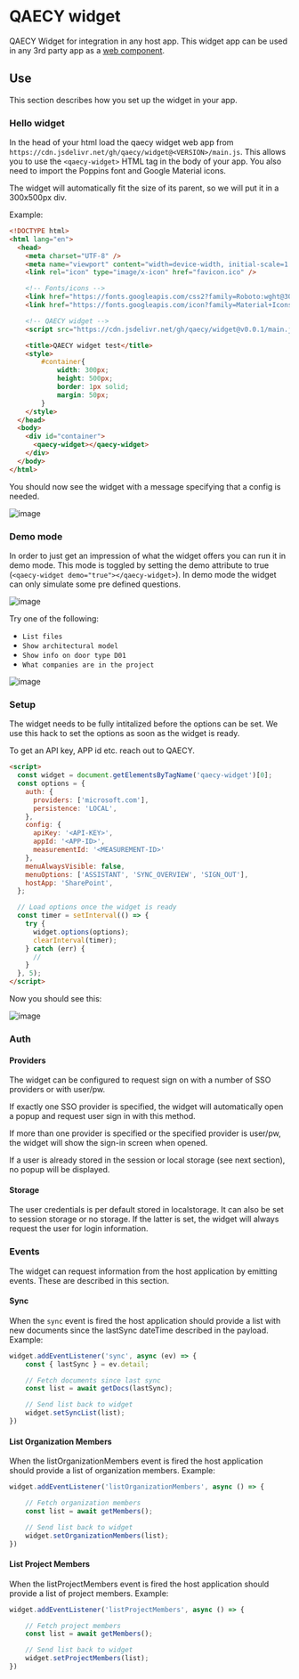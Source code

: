 # QAECY widget
QAECY Widget for integration in any host app. This widget app can be used in any 3rd party app as a [web component](https://developer.mozilla.org/en-US/docs/Web/API/Web_components).

## Use

This section describes how you set up the widget in your app.

### Hello widget
In the head of your html load the qaecy widget web app from `https://cdn.jsdelivr.net/gh/qaecy/widget@<VERSION>/main.js`. This allows you to use the `<qaecy-widget>` HTML tag in the body of your app. You also need to import the Poppins font and Google Material icons.

The widget will automatically fit the size of its parent, so we will put it in a 300x500px div.

Example:
```html
<!DOCTYPE html>
<html lang="en">
  <head>
    <meta charset="UTF-8" />
    <meta name="viewport" content="width=device-width, initial-scale=1.0" />
    <link rel="icon" type="image/x-icon" href="favicon.ico" />

    <!-- Fonts/icons -->
    <link href="https://fonts.googleapis.com/css2?family=Roboto:wght@300;400;500&display=swap" rel="stylesheet"/>
    <link href="https://fonts.googleapis.com/icon?family=Material+Icons" rel="stylesheet"/>

    <!-- QAECY widget -->
    <script src="https://cdn.jsdelivr.net/gh/qaecy/widget@v0.0.1/main.js" type="module" ></script>

    <title>QAECY widget test</title>
    <style>
        #container{
            width: 300px; 
            height: 500px; 
            border: 1px solid; 
            margin: 50px;
        }
    </style>
  </head>
  <body>
    <div id="container">
      <qaecy-widget></qaecy-widget>
    </div>
  </body>
</html>
```

You should now see the widget with a message specifying that a config is needed.

![image](https://github.com/user-attachments/assets/6ee9049c-ae2e-4c7d-b714-d07f30d13b72)

### Demo mode
In order to just get an impression of what the widget offers you can run it in demo mode. This mode is toggled by setting the demo attribute to true (`<qaecy-widget demo="true"></qaecy-widget>`). In demo mode the widget can only simulate some pre defined questions.

![image](https://github.com/user-attachments/assets/557af6f4-20a0-4186-b26e-797f2b51c347)

Try one of the following:

* `List files`
* `Show architectural model`
* `Show info on door type D01`
* `What companies are in the project`

![image](https://github.com/user-attachments/assets/0d860032-1589-4fab-b07d-12d4eeceb25a)

### Setup

The widget needs to be fully intitalized before the options can be set. We use this hack to set the options as soon as the widget is ready.

To get an API key, APP id etc. reach out to QAECY.

```html
<script>
  const widget = document.getElementsByTagName('qaecy-widget')[0];
  const options = {
    auth: {
      providers: ['microsoft.com'],
      persistence: 'LOCAL',
    },
    config: {
      apiKey: '<API-KEY>',
      appId: '<APP-ID>',
      measurementId: '<MEASUREMENT-ID>'
    },
    menuAlwaysVisible: false,
    menuOptions: ['ASSISTANT', 'SYNC_OVERVIEW', 'SIGN_OUT'],
    hostApp: 'SharePoint',
  };

  // Load options once the widget is ready
  const timer = setInterval(() => {
    try {
      widget.options(options);
      clearInterval(timer);
    } catch (err) {
      //
    }
  }, 5);
</script>
```

Now you should see this:

![image](https://github.com/user-attachments/assets/ba3d0cdf-878f-4619-b9ca-c43d48e731a5)


### Auth

#### Providers
The widget can be configured to request sign on with a number of SSO providers or with user/pw. 

If exactly one SSO provider is specified, the widget will automatically open a popup and request user sign in with this method.

If more than one provider is specified or the specified provider is user/pw, the widget will show the sign-in screen when opened.

If a user is already stored in the session or local storage (see next section), no popup will be displayed.

#### Storage
The user credentials is per default stored in localstorage. It can also be set to session storage or no storage. If the latter is set, the widget will always request the user for login information.

### Events
The widget can request information from the host application by emitting events. These are described in this section.

#### Sync
When the `sync` event is fired the host application should provide a list with new documents since the lastSync dateTime described in the payload. Example:

```javascript
widget.addEventListener('sync', async (ev) => {
    const { lastSync } = ev.detail;

    // Fetch documents since last sync
    const list = await getDocs(lastSync); 

    // Send list back to widget
    widget.setSyncList(list);
})
```

#### List Organization Members
When the listOrganizationMembers event is fired the host application should provide a list of organization members. Example:

```javascript
widget.addEventListener('listOrganizationMembers', async () => {

    // Fetch organization members
    const list = await getMembers(); 

    // Send list back to widget
    widget.setOrganizationMembers(list);
})
```

#### List Project Members
When the listProjectMembers event is fired the host application should provide a list of project members. Example:

```javascript
widget.addEventListener('listProjectMembers', async () => {

    // Fetch project members
    const list = await getMembers(); 

    // Send list back to widget
    widget.setProjectMembers(list);
})
```

